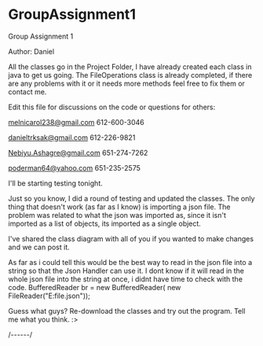 # GroupAssignment1
Group Assignment 1

Author: Daniel

All the classes go in the Project Folder, I have already created each class in java to get us going.
The FileOperations class is already completed, if there are any problems with it or it needs more methods feel free to fix them or contact me.

Edit this file for discussions on the code or questions for others:

melnicarol238@gmail.com 612-600-3046

danieltrksak@gmail.com 612-226-9821

Nebiyu.Ashagre@gmail.com 651-274-7262

poderman64@yahoo.com 651-235-2575

I'll be starting testing tonight.

Just so you know, I did a round of testing and updated the classes. The only thing that doesn't work (as far as I know) is importing a json file. The problem was related to what the json was imported as, since it isn't imported as a list of objects, its imported as a single object.


I've shared the class diagram with all of you if you wanted to make changes and we can post it.


As far as i could tell this would be the best way to read in the json file into a string so that the Json Handler can use it. I dont know if it will read in the whole json file into the string at once, i didnt have time to check with the code. 
   BufferedReader br = new BufferedReader(
     new FileReader("E:file.json"));

Guess what guys? Re-download the classes and try out the program. Tell me what you think. :>

/------/

